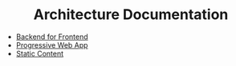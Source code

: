 <h1 align="center">Architecture Documentation</h1>

* [Backend for Frontend](./bff/README.md)
* [Progressive Web App](./pwa/README.md)
* [Static Content](./static-content/README.md)